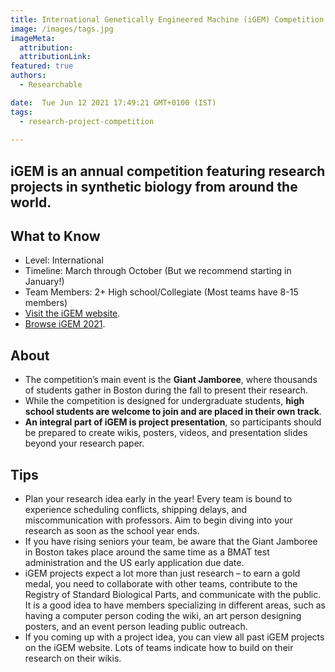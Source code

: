 ```yaml
---
title: International Genetically Engineered Machine (iGEM) Competition 
image: /images/tags.jpg
imageMeta:
  attribution:
  attributionLink:
featured: true
authors:
  - Researchable

date:  Tue Jun 12 2021 17:49:21 GMT+0100 (IST)
tags: 
  - research-project-competition
  
---
```


iGEM is an annual competition featuring research projects in synthetic biology from around the world. 
---

## What to Know
+ Level: International
+ Timeline: March through October (But we recommend starting in January!)
+ Team Members: 2+ High school/Collegiate (Most teams have 8-15 members)
+ [Visit the iGEM website](https://igem.org/).
+ [Browse iGEM 2021](https://2021.igem.org/Main_Page).

## About
+ The competition’s main event is the **Giant Jamboree**, where thousands of students gather in Boston during the fall to present their research. 
+ While the competition is designed for undergraduate students, **high school students are welcome to join and are placed in their own track**.
+ **An integral part of iGEM is project presentation**, so participants should be prepared to create wikis, posters, videos, and presentation slides beyond your research paper. 


## Tips

+ Plan your research idea early in the year! Every team is bound to experience scheduling conflicts, shipping delays, and miscommunication with professors. Aim to begin diving into your research as soon as the school year ends.
+ If you have rising seniors your team, be aware that the Giant Jamboree in Boston takes place around the same time as a BMAT test administration and the US early application due date. 
+ iGEM projects expect a lot more than just research – to earn a gold medal, you need to collaborate with other teams, contribute to the Registry of Standard Biological Parts, and communicate with the public. It is a good idea to have members specializing in different areas, such as having a computer person coding the wiki, an art person designing posters, and an event person leading public outreach. 
+ If you coming up with a project idea, you can view all past iGEM projects on the iGEM website. Lots of teams indicate how to build on their research on their wikis.

